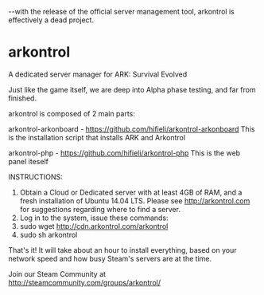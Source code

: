--with the release of the official server management tool, arkontrol is effectively a dead project.

# arkontrol
A dedicated server manager for ARK: Survival Evolved

Just like the game itself, we are deep into Alpha phase testing, and far from finished.

arkontrol is composed of 2 main parts:

arkontrol-arkonboard - https://github.com/hifieli/arkontrol-arkonboard
  This is the installation script that installs ARK and Arkontrol
  
arkontrol-php - https://github.com/hifieli/arkontrol-php
  This is the web panel iteself


INSTRUCTIONS:

1. Obtain a Cloud or Dedicated server with at least 4GB of RAM, and a fresh installation of Ubuntu 14.04 LTS. Please see http://arkontrol.com for suggestions regarding where to find a server.
2. Log in to the system, issue these commands:
3. sudo wget http://cdn.arkontrol.com/arkontrol
4. sudo sh arkontrol

That's it! It will take about an hour to install everything, based on your network speed and how busy Steam's servers are at the time.


Join our Steam Community at http://steamcommunity.com/groups/arkontrol/
